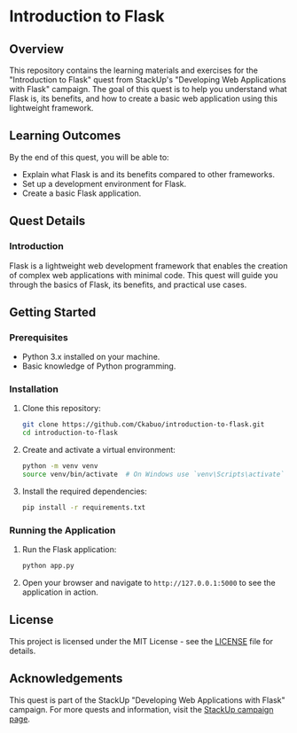 # Introduction to Flask

## Overview

This repository contains the learning materials and exercises for the "Introduction to Flask" quest from StackUp's "Developing Web Applications with Flask" campaign. The goal of this quest is to help you understand what Flask is, its benefits, and how to create a basic web application using this lightweight framework.

## Learning Outcomes

By the end of this quest, you will be able to:
- Explain what Flask is and its benefits compared to other frameworks.
- Set up a development environment for Flask.
- Create a basic Flask application.

## Quest Details

### Introduction
Flask is a lightweight web development framework that enables the creation of complex web applications with minimal code. This quest will guide you through the basics of Flask, its benefits, and practical use cases.

## Getting Started

### Prerequisites
- Python 3.x installed on your machine.
- Basic knowledge of Python programming.

### Installation
1. Clone this repository:
    ```sh
    git clone https://github.com/Ckabuo/introduction-to-flask.git
    cd introduction-to-flask
    ```
2. Create and activate a virtual environment:
    ```sh
    python -m venv venv
    source venv/bin/activate  # On Windows use `venv\Scripts\activate`
    ```
3. Install the required dependencies:
    ```sh
    pip install -r requirements.txt
    ```

### Running the Application
1. Run the Flask application:
    ```sh
    python app.py
    ```
2. Open your browser and navigate to `http://127.0.0.1:5000` to see the application in action.

## License
This project is licensed under the MIT License - see the [LICENSE](LICENSE) file for details.

## Acknowledgements
This quest is part of the StackUp "Developing Web Applications with Flask" campaign. For more quests and information, visit the [StackUp campaign page](https://earn.stackup.dev/campaigns/developing-web-applications-with-flask/quests/introduction-to-flask-4185).